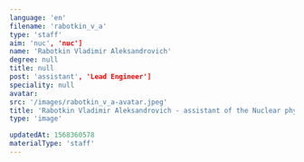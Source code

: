 ```yaml
---
language: 'en'
filename: 'rabotkin_v_a'
type: 'staff'
aim: 'nuc', 'nuc']
name: 'Rabotkin Vladimir Aleksandrovich'
degree: null
title: null
post: 'assistant', 'Lead Engineer']
speciality: null
avatar:
src: '/images/rabotkin_v_a-avatar.jpeg'
title: 'Rabotkin Vladimir Aleksandrovich - assistant of the Nuclear physics Department'
type: 'image'

updatedAt: 1568360578
materialType: 'staff'
---
```


